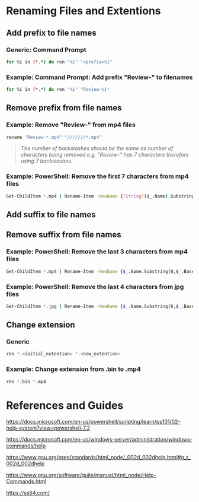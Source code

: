 # Renaming Files and Extentions

## Add prefix to file names
### Generic: Command Prompt
```bash
for %i in (*.*) do ren "%i" "<prefix>%i"
```

### Example: Command Prompt: Add prefix "Review-" to filenames
```bash
for %i in (*.*) do ren "%i" "Review-%i"
```

## Remove prefix from file names

### Example: Remove "Review-" from mp4 files
```bash
rename "Review-*.mp4" "///////*.mp4"
```

> *The number of backslashes should be the same as number of characters being removed 
 e.g. "Review-" has 7 characters therefore using 7 backslashes.*  

### Example: PowerShell: Remove the first 7 characters from mp4 files

```bash
Get-ChildItem *.mp4 | Rename-Item -NewName {[String]($_.Name).Substring(7)}
```

## Add suffix to file names


## Remove suffix from file names
### Example: PowerShell: Remove the last 3 characters from mp4 files
```bash
Get-ChildItem *.mp4 | Rename-Item -NewName {$_.Name.Substring(0,$_.BaseName.Length-3) + $_.Extension -Replace “_”,” “}
```

### Example: PowerShell: Remove the last 4 characters from jpg files
```bash
Get-ChildItem *.jpg | Rename-Item -NewName {$_.Name.Substring(0,$_.BaseName.Length-4) + $_.Extension -Replace “_”,” “}
```

## Change extension
### Generic
```bash
ren *.<initial_extention> *.<new_extention>
```

### Example: Change extension from .bin to .mp4
```bash
ren *.bin *.mp4
```

# References and Guides

https://docs.microsoft.com/en-us/powershell/scripting/learn/ps101/02-help-system?view=powershell-7.2

https://docs.microsoft.com/en-us/windows-server/administration/windows-commands/help

https://www.gnu.org/prep/standards/html_node/_002d_002dhelp.html#g_t_002d_002dhelp

https://www.gnu.org/software/guile/manual/html_node/Help-Commands.html

https://ss64.com/
